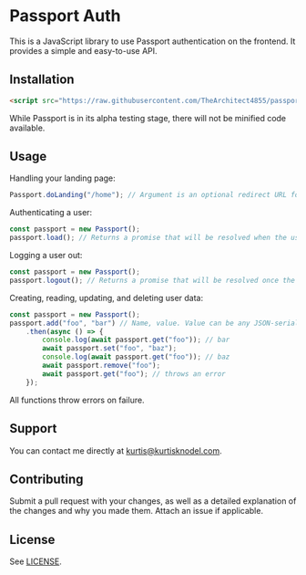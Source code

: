 # Passport Auth

This is a JavaScript library to use Passport authentication on the frontend. It provides a simple and easy-to-use API.

## Installation

```html
<script src="https://raw.githubusercontent.com/TheArchitect4855/passportauth-js/master/index.js"></script>
```

While Passport is in its alpha testing stage, there will not be minified code available.

## Usage

Handling your landing page:
```js
Passport.doLanding("/home"); // Argument is an optional redirect URL for after the user's key is retrieved
```

Authenticating a user:
```js
const passport = new Passport();
passport.load(); // Returns a promise that will be resolved when the user is authenticated
```

Logging a user out:
```js
const passport = new Passport();
passport.logout(); // Returns a promise that will be resolved once the user is logged out
```

Creating, reading, updating, and deleting user data:
```js
const passport = new Passport();
passport.add("foo", "bar") // Name, value. Value can be any JSON-serializable object.
    .then(async () => {
        console.log(await passport.get("foo")); // bar
        await passport.set("foo", "baz");
        console.log(await passport.get("foo")); // baz
        await passport.remove("foo");
        await passport.get("foo"); // throws an error
    });
```

All functions throw errors on failure.

## Support

You can contact me directly at [kurtis@kurtisknodel.com](mailto:kurtis@kurtisknodel.com).

## Contributing

Submit a pull request with your changes, as well as a detailed explanation of the changes and why you made them. Attach an issue if applicable.

## License

See [LICENSE](LICENSE).
